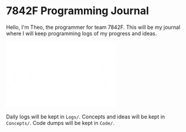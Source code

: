 # 7842F Programming Journal

Hello, I'm Theo, the programmer for team 7842F. This will be my journal where I will keep programming logs of my progress and ideas.

<img src="./media/7842FLogo-632x356-600x356.png" alt="7842FLogo-632x356-600x356" style="zoom: 50%;" />

Daily logs will be kept in `Logs/`.
Concepts and ideas will be kept in `Concepts/`.
Code dumps will be kept in `Code/`.